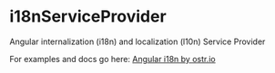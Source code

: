 i18nServiceProvider
===================

Angular internalization (i18n) and localization (l10n) Service Provider

For examples and docs go here: [Angular i18n by ostr.io](http://ostr.io/code/angular-i18n/)
